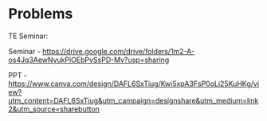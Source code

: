 # Problems

TE Seminar:

Seminar - https://drive.google.com/drive/folders/1m2-A-os4Jq3AewNyukPiOEbPvSsPD-Mv?usp=sharing

PPT - https://www.canva.com/design/DAFL6SxTiug/Kwi5xpA3FsP0oLj25KuHKg/view?utm_content=DAFL6SxTiug&utm_campaign=designshare&utm_medium=link2&utm_source=sharebutton
